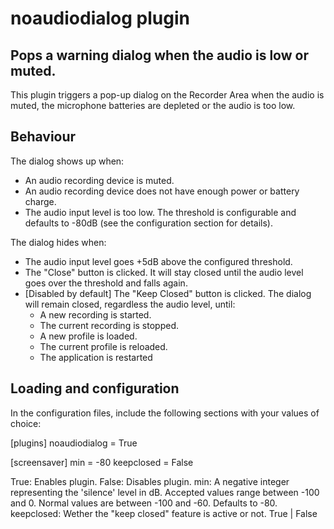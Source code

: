 noaudiodialog plugin
====================

Pops a warning dialog when the audio is low or muted.
--------------------------------------------


This plugin triggers a pop-up dialog on the Recorder Area when the audio is muted, the microphone batteries are depleted or the audio is too low.

Behaviour
---------

The dialog shows up when:

* An audio recording device is muted.
* An audio recording device does not have enough power or battery charge.
* The audio input level is too low. The threshold is configurable and defaults to -80dB (see the configuration section for details).

The dialog hides when:

* The audio input level goes +5dB above the configured threshold.
* The "Close" button is clicked. It will stay closed until the audio level goes over the threshold and falls again.
* [Disabled by default] The "Keep Closed" button is clicked. The dialog will remain closed, regardless the audio level, until:
  * A new recording is started.
  * The current recording is stopped.
  * A new profile is loaded.
  * The current profile is reloaded.
  * The application is restarted

Loading and configuration
-------------------------

In the configuration files, include the following sections with your values of choice:

[plugins]
noaudiodialog = True

[screensaver]
min = -80
keepclosed = False

True: Enables plugin.
False: Disables plugin.
min: A negative integer representing the 'silence' level in dB. Accepted values range between -100 and 0. Normal values are between -100 and -60. Defaults to -80.
keepclosed: Wether the "keep closed" feature is active or not. True | False
